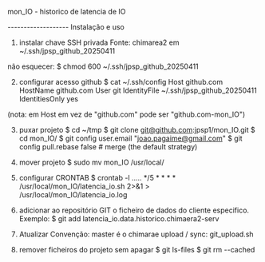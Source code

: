 mon_IO - historico de latencia de IO


------------------- Instalação e uso

1. instalar chave SSH privada
Fonte: chimarea2 em ~/.ssh/jpsp_github_20250411

não esquecer:
$ chmod 600  ~/.ssh/jpsp_github_20250411


2. configurar acesso github
$ cat ~/.ssh/config 
Host github.com
  HostName github.com
  User git
  IdentityFile ~/.ssh/jpsp_github_20250411
  IdentitiesOnly yes

(nota: em Host em vez de "github.com" pode ser "github.com-mon_IO")

3. puxar projeto
$ cd ~/tmp
$ git clone git@github.com:jpsp1/mon_IO.git
$ cd mon_IO/
$ git config user.email "joao.pagaime@gmail.com"
$ git config pull.rebase false  # merge (the default strategy)


4. mover projeto 
$ sudo  mv  mon_IO /usr/local/

5. configurar CRONTAB
$ crontab -l
.....
*/5 * * * * /usr/local/mon_IO/latencia_io.sh 2>&1 > /usr/local/mon_IO/latencia_io.log

6.  adicionar ao repositório GIT o ficheiro de dados do cliente especifico. Exemplo:
$ git add latencia_io.data.historico.chimaera2-serv

7. Atualizar
Convenção: master é o chimarae
upload / sync: git_upload.sh

8. remover ficheiros do projeto sem apagar
$ git ls-files
$ git rm --cached <file> 

